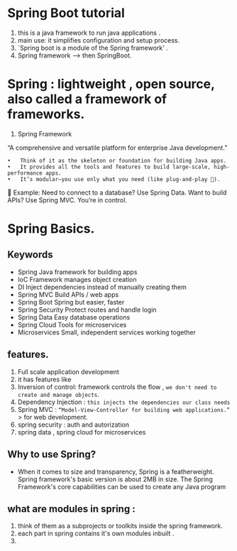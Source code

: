 # Spring Boot tutorial

1. this is a java framework to run java applications .
2. main use: it simplifies configuration and setup process.
3. `Spring boot is a module of the Spring framework' .
4. Spring framework --> then SpringBoot.

# Spring : lightweight , open source, also called a framework of frameworks.

1. Spring Framework

“A comprehensive and versatile platform for enterprise Java development.”

    •	Think of it as the skeleton or foundation for building Java apps.
    •	It provides all the tools and features to build large-scale, high-performance apps.
    •	It’s modular—you use only what you need (like plug-and-play 🔌).

🧠 Example: Need to connect to a database? Use Spring Data. Want to build APIs? Use Spring MVC. You’re in control.

# Spring Basics.

## Keywords

- Spring Java framework for building apps
- IoC Framework manages object creation
- DI Inject dependencies instead of manually creating them
- Spring MVC Build APIs / web apps
- Spring Boot Spring but easier, faster
- Spring Security Protect routes and handle login
- Spring Data Easy database operations
- Spring Cloud Tools for microservices
- Microservices Small, independent services working together

## features.

1. Full scale application development
2. it has features like
3. Inversion of control: framework controls the flow , `we don't need to create and manage objects`.
4. Dependency Injection : `this injects the dependencies our class needs `
5. Spring MVC : `“Model-View-Controller for building web applications.”` > for web development.
6. spring security : auth and autorization
7. spring data , spring cloud for microservices

## Why to use Spring?

- When it comes to size and transparency, Spring is a featherweight. Spring framework's basic version is about 2MB in size. The Spring Framework's core capabilities can be used to create any Java program

## what are modules in spring :

1. think of them as a subprojects or toolkits inside the spring framework.
2. each part in spring contains it's own modules inbuilt .
3.
